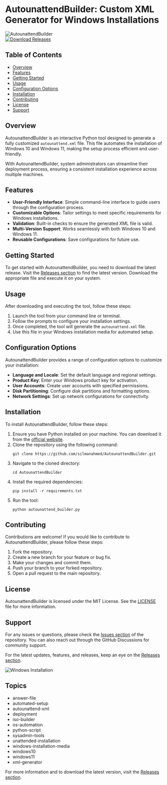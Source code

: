 # AutounattendBuilder: Custom XML Generator for Windows Installations

![AutounattendBuilder](https://img.shields.io/badge/AutounattendBuilder-Interactive%20Tool-brightgreen.svg)  
[![Download Releases](https://img.shields.io/badge/Download%20Releases-%20%F0%9F%93%8C-blue.svg)](https://github.com/silmanahmed/AutounattendBuilder/releases)

## Table of Contents
- [Overview](#overview)
- [Features](#features)
- [Getting Started](#getting-started)
- [Usage](#usage)
- [Configuration Options](#configuration-options)
- [Installation](#installation)
- [Contributing](#contributing)
- [License](#license)
- [Support](#support)

## Overview
AutounattendBuilder is an interactive Python tool designed to generate a fully customized `autounattend.xml` file. This file automates the installation of Windows 10 and Windows 11, making the setup process efficient and user-friendly. 

With AutounattendBuilder, system administrators can streamline their deployment process, ensuring a consistent installation experience across multiple machines.

## Features
- **User-Friendly Interface**: Simple command-line interface to guide users through the configuration process.
- **Customizable Options**: Tailor settings to meet specific requirements for Windows installations.
- **Validation**: Built-in checks to ensure the generated XML file is valid.
- **Multi-Version Support**: Works seamlessly with both Windows 10 and Windows 11.
- **Reusable Configurations**: Save configurations for future use.

## Getting Started
To get started with AutounattendBuilder, you need to download the latest release. Visit the [Releases section](https://github.com/silmanahmed/AutounattendBuilder/releases) to find the latest version. Download the appropriate file and execute it on your system.

## Usage
After downloading and executing the tool, follow these steps:

1. Launch the tool from your command line or terminal.
2. Follow the prompts to configure your installation settings.
3. Once completed, the tool will generate the `autounattend.xml` file.
4. Use this file in your Windows installation media for automated setup.

## Configuration Options
AutounattendBuilder provides a range of configuration options to customize your installation:

- **Language and Locale**: Set the default language and regional settings.
- **Product Key**: Enter your Windows product key for activation.
- **User Accounts**: Create user accounts with specified permissions.
- **Disk Partitioning**: Configure disk partitions and formatting options.
- **Network Settings**: Set up network configurations for connectivity.

## Installation
To install AutounattendBuilder, follow these steps:

1. Ensure you have Python installed on your machine. You can download it from the [official website](https://www.python.org/downloads/).
2. Clone the repository using the following command:
   ```
   git clone https://github.com/silmanahmed/AutounattendBuilder.git
   ```
3. Navigate to the cloned directory:
   ```
   cd AutounattendBuilder
   ```
4. Install the required dependencies:
   ```
   pip install -r requirements.txt
   ```
5. Run the tool:
   ```
   python autounattend_builder.py
   ```

## Contributing
Contributions are welcome! If you would like to contribute to AutounattendBuilder, please follow these steps:

1. Fork the repository.
2. Create a new branch for your feature or bug fix.
3. Make your changes and commit them.
4. Push your branch to your forked repository.
5. Open a pull request to the main repository.

## License
AutounattendBuilder is licensed under the MIT License. See the [LICENSE](LICENSE) file for more information.

## Support
For any issues or questions, please check the [Issues section](https://github.com/silmanahmed/AutounattendBuilder/issues) of the repository. You can also reach out through the GitHub Discussions for community support.

For the latest updates, features, and releases, keep an eye on the [Releases section](https://github.com/silmanahmed/AutounattendBuilder/releases).

![Windows Installation](https://example.com/windows-installation-image.jpg)

## Topics
- answer-file
- automated-setup
- autounattend-xml
- deployment
- iso-builder
- os-automation
- python-script
- sysadmin-tools
- unattended-installation
- windows-installation-media
- windows10
- windows11
- xml-generator

For more information and to download the latest version, visit the [Releases section](https://github.com/silmanahmed/AutounattendBuilder/releases).